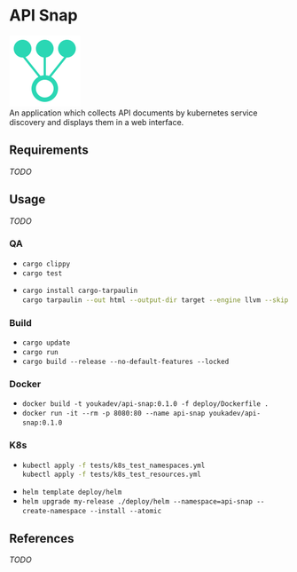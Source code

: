 # API Snap
![Logo](docs/logo.svg)  
An application which collects API documents by kubernetes service discovery and displays them in a web interface.

## Requirements
_TODO_

## Usage
_TODO_

### QA
* `cargo clippy`
* `cargo test`
* ```sh
  cargo install cargo-tarpaulin
  cargo tarpaulin --out html --output-dir target --engine llvm --skip-clean
  ```

### Build
* `cargo update`
* `cargo run`
* `cargo build --release --no-default-features --locked`

### Docker
* `docker build -t youkadev/api-snap:0.1.0 -f deploy/Dockerfile .`
* `docker run -it --rm -p 8080:80 --name api-snap youkadev/api-snap:0.1.0`

### K8s
* ```sh
  kubectl apply -f tests/k8s_test_namespaces.yml
  kubectl apply -f tests/k8s_test_resources.yml
  ```
* `helm template deploy/helm`
* `helm upgrade my-release ./deploy/helm --namespace=api-snap --create-namespace --install --atomic`

## References
_TODO_
